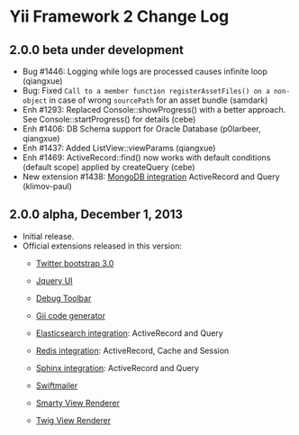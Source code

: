 Yii Framework 2 Change Log
==========================

2.0.0 beta under development
----------------------------

- Bug #1446: Logging while logs are processed causes infinite loop (qiangxue)
- Bug: Fixed `Call to a member function registerAssetFiles() on a non-object` in case of wrong `sourcePath` for an asset bundle (samdark)
- Enh #1293: Replaced Console::showProgress() with a better approach. See Console::startProgress() for details (cebe)
- Enh #1406: DB Schema support for Oracle Database (p0larbeer, qiangxue)
- Enh #1437: Added ListView::viewParams (qiangxue)
- Enh #1469: ActiveRecord::find() now works with default conditions (default scope) applied by createQuery (cebe)
- New extension #1438: [MongoDB integration](https://github.com/yiisoft/yii2-mongodb) ActiveRecord and Query (klimov-paul)

2.0.0 alpha, December 1, 2013
---------------------------

- Initial release.
- Official extensions released in this version:
  - [Twitter bootstrap 3.0](https://github.com/yiisoft/yii2-bootstrap)
  - [Jquery UI](https://github.com/yiisoft/yii2-jui)

  - [Debug Toolbar](https://github.com/yiisoft/yii2-debug)
  - [Gii code generator](https://github.com/yiisoft/yii2-gii)

  - [Elasticsearch integration](https://github.com/yiisoft/yii2-elasticsearch): ActiveRecord and Query
  - [Redis integration](https://github.com/yiisoft/yii2-redis): ActiveRecord, Cache and Session
  - [Sphinx integration](https://github.com/yiisoft/yii2-sphinx): ActiveRecord and Query

  - [Swiftmailer](https://github.com/yiisoft/yii2-swiftmailer)

  - [Smarty View Renderer](https://github.com/yiisoft/yii2-smarty)
  - [Twig View Renderer](https://github.com/yiisoft/yii2-twig)
